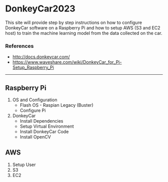 # DonkeyCar2023

This site will provide step by step instructions on how to configure DonkeyCar software on a Raspberry Pi and how to setup AWS (S3 and EC2 host) to train the machine learning model from the data collected on the car.  

### References
* http://docs.donkeycar.com/
* https://www.waveshare.com/wiki/DonkeyCar_for_Pi-Setup_Raspberry_Pi

***

## Raspberry Pi
1. OS and Configuration
    * Flash OS - Raspian Legacy (Buster)
    * Configure Pi
1. DonkeyCar
    * Install Dependencies
    * Setup Virtual Environment
    * Install DonkeyCar Code
    * Install OpenCV
## AWS
1. Setup User
1. S3
1. EC2
